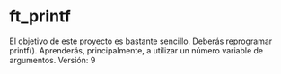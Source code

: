 # ft_printf
El objetivo de este proyecto es bastante sencillo. Deberás reprogramar printf(). Aprenderás, principalmente, a utilizar un número variable de argumentos. Versión: 9

